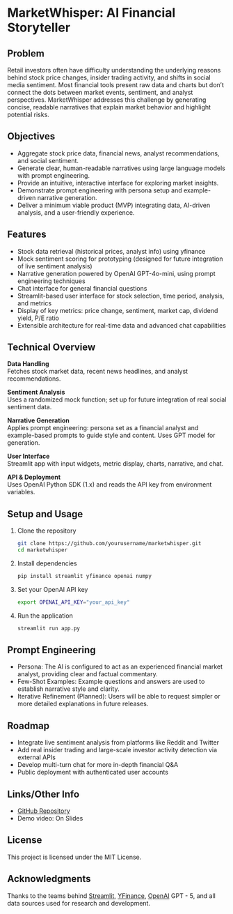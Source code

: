 # MarketWhisper: AI Financial Storyteller

## Problem
Retail investors often have difficulty understanding the underlying reasons behind stock price changes, insider trading activity, and shifts in social media sentiment. Most financial tools present raw data and charts but don’t connect the dots between market events, sentiment, and analyst perspectives. MarketWhisper addresses this challenge by generating concise, readable narratives that explain market behavior and highlight potential risks.

## Objectives
- Aggregate stock price data, financial news, analyst recommendations, and social sentiment.
- Generate clear, human-readable narratives using large language models with prompt engineering.
- Provide an intuitive, interactive interface for exploring market insights.
- Demonstrate prompt engineering with persona setup and example-driven narrative generation.
- Deliver a minimum viable product (MVP) integrating data, AI-driven analysis, and a user-friendly experience.

## Features
- Stock data retrieval (historical prices, analyst info) using yfinance
- Mock sentiment scoring for prototyping (designed for future integration of live sentiment analysis)
- Narrative generation powered by OpenAI GPT-4o-mini, using prompt engineering techniques
- Chat interface for general financial questions
- Streamlit-based user interface for stock selection, time period, analysis, and metrics
- Display of key metrics: price change, sentiment, market cap, dividend yield, P/E ratio
- Extensible architecture for real-time data and advanced chat capabilities

## Technical Overview
**Data Handling**  
Fetches stock market data, recent news headlines, and analyst recommendations.

**Sentiment Analysis**  
Uses a randomized mock function; set up for future integration of real social sentiment data.

**Narrative Generation**  
Applies prompt engineering: persona set as a financial analyst and example-based prompts to guide style and content. Uses GPT model for generation.

**User Interface**  
Streamlit app with input widgets, metric display, charts, narrative, and chat.

**API & Deployment**  
Uses OpenAI Python SDK (1.x) and reads the API key from environment variables.

## Setup and Usage
1. Clone the repository
    ```sh
    git clone https://github.com/yourusername/marketwhisper.git
    cd marketwhisper
    ```

2. Install dependencies
    ```sh
    pip install streamlit yfinance openai numpy
    ```

3. Set your OpenAI API key
    ```sh
    export OPENAI_API_KEY="your_api_key"
    ```

4. Run the application
    ```sh
    streamlit run app.py
    ```

## Prompt Engineering
- Persona: The AI is configured to act as an experienced financial market analyst, providing clear and factual commentary.
- Few-Shot Examples: Example questions and answers are used to establish narrative style and clarity.
- Iterative Refinement (Planned): Users will be able to request simpler or more detailed explanations in future releases.

## Roadmap
- Integrate live sentiment analysis from platforms like Reddit and Twitter
- Add real insider trading and large-scale investor activity detection via external APIs
- Develop multi-turn chat for more in-depth financial Q&A
- Public deployment with authenticated user accounts

## Links/Other Info
- [GitHub Repository](https://github.com/Agekyan/CS4680)
- Demo video: On Slides

## License
This project is licensed under the MIT License.

## Acknowledgments
Thanks to the teams behind [Streamlit](https://streamlit.io/), [YFinance](https://github.com/ranaroussi/yfinance), [OpenAI](https://openai.com/) GPT - 5, and all data sources used for research and development.
